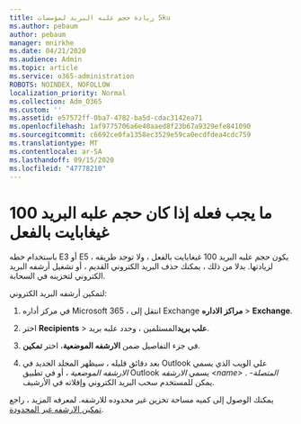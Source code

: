 ```yaml
---
title: زيادة حجم علبه البريد لمؤسسات Sku
ms.author: pebaum
author: pebaum
manager: mnirkhe
ms.date: 04/21/2020
ms.audience: Admin
ms.topic: article
ms.service: o365-administration
ROBOTS: NOINDEX, NOFOLLOW
localization_priority: Normal
ms.collection: Adm_O365
ms.custom: ''
ms.assetid: e57572ff-0ba7-4782-ba5d-cdac3142ea71
ms.openlocfilehash: 1af9775706a6e40aaed8f23b67a9329efe841090
ms.sourcegitcommit: c6692ce0fa1358ec3529e59ca0ecdfdea4cdc759
ms.translationtype: MT
ms.contentlocale: ar-SA
ms.lasthandoff: 09/15/2020
ms.locfileid: "47778210"
---
```

# <a name="what-to-do-if-your-mailbox-size-is-already-100gb"></a>ما يجب فعله إذا كان حجم علبه البريد 100 غيغابايت بالفعل

باستخدام خطه E3 أو E5 ، يكون حجم علبه البريد 100 غيغابايت بالفعل ، ولا توجد طريقه لزيادتها. بدلا من ذلك ، يمكنك حذف البريد الكتروني القديم ، أو تشغيل أرشفه البريد الكتروني لتخزينه في السحابة. 
  
لتمكين أرشفه البريد الكتروني:
  
1. في مركز أداره Microsoft 365 ، انتقل إلى Exchange **مراكز الاداره** \> **Exchange**. 
    
2. اختر **Recipients** \> **علب بريد**المستلمين ، وحدد علبه بريد. 
    
3. في جزء التفاصيل ضمن **الارشفه الموضعية**، اختر **تمكين**. 
    
4. بعد دقائق قليله ، سيظهر المجلد الجديد في Outlook علي الويب الذي يسمي *الارشفه الموضعية* ، أو في تطبيق Outlook يسمي *الارشفه \<name\> المتصلة-* . يمكن للمستخدم سحب البريد الكتروني وإفلاته في الأرشيف. 
    
يمكنك الوصول إلى كميه مساحة تخزين غير محدوده للارشفه. لمعرفه المزيد ، راجع [تمكين الارشفه غير المحدودة](https://docs.microsoft.com/microsoft-365/compliance/enable-unlimited-archiving).
  

